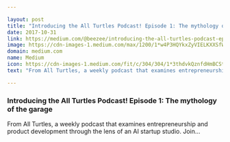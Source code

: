 ```yaml
---

layout: post
title: "Introducing the All Turtles Podcast! Episode 1: The mythology of the garage"
date: 2017-10-31
link: https://medium.com/@beezee/introducing-the-all-turtles-podcast-episode-1-the-mythology-of-the-garage-125fd7b3678f?source=rss------machine_learning-5
image: https://cdn-images-1.medium.com/max/1200/1*w4P3HQYkxZyVIELKXXSfWg.png
domain: medium.com
name: Medium
icon: https://cdn-images-1.medium.com/fit/c/304/304/1*3thdvkQznfdHmBCStoIqRA.png
text: "From All Turtles, a weekly podcast that examines entrepreneurship and product development through the lens of an AI startup studio. Join…"

---
```


### Introducing the All Turtles Podcast! Episode 1: The mythology of the garage

From All Turtles, a weekly podcast that examines entrepreneurship and product development through the lens of an AI startup studio. Join…